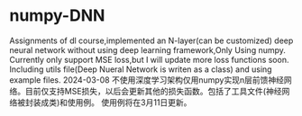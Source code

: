 # numpy-DNN
Assignments of dl course,implemented an N-layer(can be customized) deep neural network without using deep learning framework,Only Using numpy.
Currently only support MSE loss,but I will update more loss functions soon. 
Including utils file(Deep Nueral Network is writen as a class) and using example files. 
2024-03-08
不使用深度学习架构仅用numpy实现n层前馈神经网络。目前仅支持MSE损失，以后会更新其他的损失函数。包括了工具文件(神经网络被封装成类)和使用例。
使用例将在3月11日更新。
